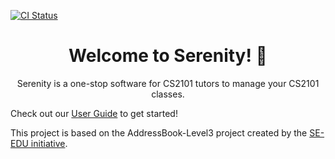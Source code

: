 [![CI Status](https://github.com/AY2021S1-CS2103T-W12-4/tp/workflows/Java%20CI/badge.svg)](https://github.com/AY2021S1-CS2103T-W12-4/tp/actions)

<h1 align="center">Welcome to Serenity! 👋</h1>

<p align="center">
Serenity is a one-stop software for CS2101 tutors to manage your CS2101 classes.
</p>

Check out our [User Guide](docs/UserGuide.md) to get started!

This project is based on the AddressBook-Level3 project created by the [SE-EDU initiative](https://se-education.org).
